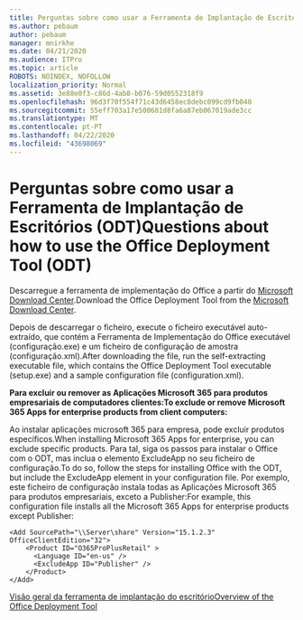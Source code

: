 ```yaml
---
title: Perguntas sobre como usar a Ferramenta de Implantação de Escritórios (ODT)
ms.author: pebaum
author: pebaum
manager: mnirkhe
ms.date: 04/21/2020
ms.audience: ITPro
ms.topic: article
ROBOTS: NOINDEX, NOFOLLOW
localization_priority: Normal
ms.assetid: 3e88e0f3-c86d-4ab8-b076-59d0552318f9
ms.openlocfilehash: 96d3f70f554f71c43d6458ec8debc099cd9fb040
ms.sourcegitcommit: 55eff703a17e500681d8fa6a87eb067019ade3cc
ms.translationtype: MT
ms.contentlocale: pt-PT
ms.lasthandoff: 04/22/2020
ms.locfileid: "43698069"
---
```

# <a name="questions-about-how-to-use-the-office-deployment-tool-odt"></a><span data-ttu-id="5d38f-102">Perguntas sobre como usar a Ferramenta de Implantação de Escritórios (ODT)</span><span class="sxs-lookup"><span data-stu-id="5d38f-102">Questions about how to use the Office Deployment Tool (ODT)</span></span>

<span data-ttu-id="5d38f-103">Descarregue a ferramenta de implementação do Office a partir do [Microsoft Download Center](https://go.microsoft.com/fwlink/p/?LinkID=626065).</span><span class="sxs-lookup"><span data-stu-id="5d38f-103">Download the Office Deployment Tool from the [Microsoft Download Center](https://go.microsoft.com/fwlink/p/?LinkID=626065).</span></span>
  
<span data-ttu-id="5d38f-104">Depois de descarregar o ficheiro, execute o ficheiro executável auto-extraído, que contém a Ferramenta de Implementação do Office executável (configuração.exe) e um ficheiro de configuração de amostra (configuração.xml).</span><span class="sxs-lookup"><span data-stu-id="5d38f-104">After downloading the file, run the self-extracting executable file, which contains the Office Deployment Tool executable (setup.exe) and a sample configuration file (configuration.xml).</span></span>
  
 <span data-ttu-id="5d38f-105">**Para excluir ou remover as Aplicações Microsoft 365 para produtos empresariais de computadores clientes:**</span><span class="sxs-lookup"><span data-stu-id="5d38f-105">**To exclude or remove Microsoft 365 Apps for enterprise products from client computers:**</span></span>
  
<span data-ttu-id="5d38f-106">Ao instalar aplicações microsoft 365 para empresa, pode excluir produtos específicos.</span><span class="sxs-lookup"><span data-stu-id="5d38f-106">When installing Microsoft 365 Apps for enterprise, you can exclude specific products.</span></span> <span data-ttu-id="5d38f-107">Para tal, siga os passos para instalar o Office com o ODT, mas inclua o elemento ExcludeApp no seu ficheiro de configuração.</span><span class="sxs-lookup"><span data-stu-id="5d38f-107">To do so, follow the steps for installing Office with the ODT, but include the ExcludeApp element in your configuration file.</span></span> <span data-ttu-id="5d38f-108">Por exemplo, este ficheiro de configuração instala todas as Aplicações Microsoft 365 para produtos empresariais, exceto a Publisher:</span><span class="sxs-lookup"><span data-stu-id="5d38f-108">For example, this configuration file installs all the Microsoft 365 Apps for enterprise products except Publisher:</span></span>
  
```
<Add SourcePath="\\Server\share" Version="15.1.2.3" OfficeClientEdition="32">
    <Product ID="O365ProPlusRetail" >
      <Language ID="en-us" />
      <ExcludeApp ID="Publisher" />
    </Product>
</Add>
```

[<span data-ttu-id="5d38f-109">Visão geral da ferramenta de implantação do escritório</span><span class="sxs-lookup"><span data-stu-id="5d38f-109">Overview of the Office Deployment Tool</span></span>](https://docs.microsoft.com/deployoffice/overview-of-the-office-2016-deployment-tool)
  

